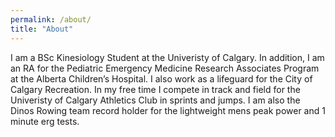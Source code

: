 ```yaml
---
permalink: /about/
title: "About"
---
```


I am a BSc Kinesiology Student at the Univeristy of Calgary. In addition, I am an RA for the Pediatric Emergency Medicine Research Associates Program at the Alberta Children’s Hospital. I also work as a lifeguard for the City of Calgary Recreation.
In my free time I compete in track and field for the Univeristy of Calgary Athletics Club in sprints and jumps.
I am also the Dinos Rowing team record holder for the lightweight mens peak power and 1 minute erg tests.

